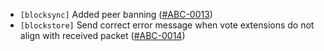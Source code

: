 - `[blocksync]` Added peer banning
  ([\#ABC-0013](https://github.com/cometbft/cometbft/security/advisories/GHSA-hg58-rf2h-6rr7))
- `[blockstore]` Send correct error message when vote extensions do not align with received packet
  ([\#ABC-0014](https://github.com/cometbft/cometbft/security/advisories/GHSA-hg58-rf2h-6rr7))
